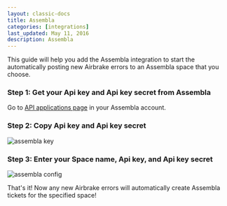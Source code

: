 ```yaml
---
layout: classic-docs
title: Assembla
categories: [integrations]
last_updated: May 11, 2016
description: Assembla
---
```

This guide will help you add the Assembla integration to start the automatically
posting new Airbrake errors to an Assembla space that you choose.

### Step 1: Get your Api key and Api key secret from Assembla
Go to [API applications
page](https://www.assembla.com/user/edit/manage_clients) in your Assembla
account.

### Step 2: Copy **Api key** and **Api key secret**

![assembla key](/docs/assets/img/docs/integrations/assembla_key.png)

### Step 3: Enter your **Space name**, **Api key**, and **Api key secret**

![assembla config](/docs/assets/img/docs/integrations/assembla_config.png)

That's it! Now any new Airbrake errors will automatically create Assembla
tickets for the specified space!
